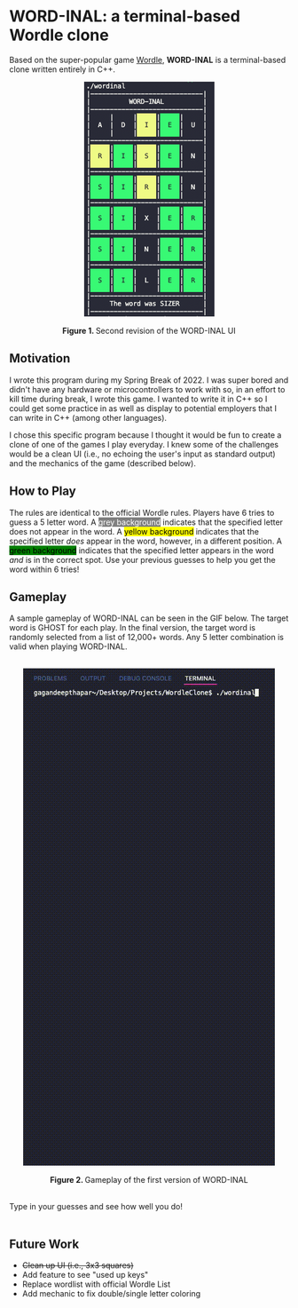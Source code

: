 # **WORD-INAL**: a terminal-based Wordle clone
Based on the super-popular game [Wordle](https://www.nytimes.com/games/wordle/index.html), **WORD-INAL** is a terminal-based clone written entirely in C++.

<p align="center">
  <img src="./media/rev2_UI.png">
</p>

<div align="center"> <strong> Figure 1. </strong> Second revision of the WORD-INAL UI</div>


## **Motivation**
I wrote this program during my Spring Break of 2022. I was super bored and didn't have any hardware or microcontrollers to work with so, in an effort to kill time during break, I wrote this game. I wanted to write it in C++ so I could get some practice in as well as display to potential employers that I can write in C++ (among other languages). 

I chose this specific program because I thought it would be fun to create a clone of one of the games I play everyday. I knew some of the challenges would be a clean UI (i.e., no echoing the user's input as standard output) and the mechanics of the game (described below). 

## **How to Play**
The rules are identical to the official Wordle rules. Players have 6 tries to guess a 5 letter word. A 
 <span style="color:white;background-color:grey">grey background</span>
 indicates that the specified letter does not appear in the word. A
 <span style="color:black;background-color:yellow">yellow background</span>
 indicates that the specified letter *does* appear in the word, however, in a different position. A
 <span style="color:black;background-color:green">green background</span>
 indicates that the specified letter appears in the word *and* is in the correct spot. Use your previous guesses to help you get the word within 6 tries!

## **Gameplay**
A sample gameplay of WORD-INAL can be seen in the GIF below. The target word is GHOST for each play. In the final version, the target word is randomly selected from a list of 12,000+ words. Any 5 letter combination is valid when playing WORD-INAL.<br><br>

<p align="center">
  <img src="./media/rev2gif.gif">
</p>

<div align="center"> <strong> Figure 2. </strong> Gameplay of the first version of WORD-INAL</div>


<br>Type in your guesses and see how well you do!<br><br>

## **Future Work**
- ~~Clean up UI (i.e., 3x3 squares)~~
- Add feature to see "used up keys"
- Replace wordlist with official Wordle List
- Add mechanic to fix double/single letter coloring
